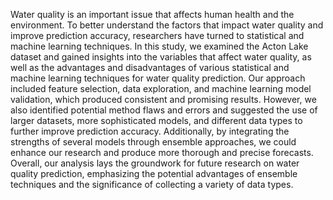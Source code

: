 Water quality is an important issue that affects human health and the environment. To better understand the factors that impact water quality and improve prediction accuracy, researchers have turned to statistical and machine learning techniques. In this study, we examined the Acton Lake dataset and gained insights into the variables that affect water quality, as well as the advantages and disadvantages of various statistical and machine learning techniques for water quality prediction. Our approach included feature selection, data exploration, and machine learning model validation, which produced consistent and promising results. However, we also identified potential method flaws and errors and suggested the use of larger datasets, more sophisticated models, and different data types to further improve prediction accuracy. Additionally, by integrating the strengths of several models through ensemble approaches, we could enhance our research and produce more thorough and precise forecasts. Overall, our analysis lays the groundwork for future research on water quality prediction, emphasizing the potential advantages of ensemble techniques and the significance of collecting a variety of data types.

